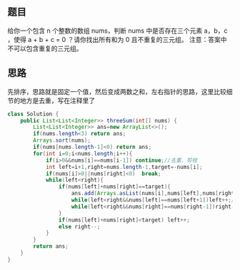 ## 题目
给你一个包含 n 个整数的数组 nums，判断 nums 中是否存在三个元素 a，b，c ，使得 a + b + c = 0 ？请你找出所有和为 0 且不重复的三元组。
注意：答案中不可以包含重复的三元组。
## 思路
先排序，思路就是固定一个值，然后变成两数之和，左右指针的思路，这里比较细节的地方是去重，写在注释里了
```java
class Solution {
    public List<List<Integer>> threeSum(int[] nums) {
        List<List<Integer>> ans=new ArrayList<>();
        if(nums.length<3) return ans;
        Arrays.sort(nums);
        if(nums[nums.length-1]<0) return ans;
        for(int i=0;i<nums.length;i++){
            if(i>0&&nums[i]==nums[i-1]) continue;//去重，剪枝
            int left=i+1,right=nums.length-1,target=-nums[i];
            if(nums[i]>0||nums[right]<0)  break;
            while(left<right){
                if(nums[left]+nums[right]==target){
                    ans.add(Arrays.asList(nums[i],nums[left],nums[right]));
                    while(left<right&&nums[left]==nums[left+1])left++;//左边去重
                    while(left<right&&nums[right]==nums[right-1])right--;//右边去重
                }
                if(nums[left]+nums[right]<target) left++;
                else right--;
            }
        }
        return ans;
    }
}
```
